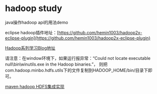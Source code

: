 # hadoop study

java操作hadoop api的用法demo

eclipse hadoop插件地址：[https://github.com/hemin1003/hadoop2x-eclipse-plugin](https://github.com/hemin1003/hadoop2x-eclipse-plugin)

[Hadoop系列学习Blog地址](http://blog.csdn.net/hemin1003/article/category/6985523)

请注意：在window环境下，如果运行报异常：“Could not locate executable null\bin\winutils.exe in the Hadoop binaries.”，
则把com.hadoop.minbo.hdfs.utils下的文件复制到HADOOP_HOME/bin/目录下即可。

[maven hadoop HDFS集成实现](https://github.com/hemin1003/java-study)